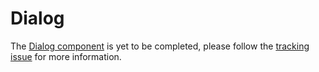 # Dialog

The [Dialog component](https://material.io/go/design-dialogs) is yet to be
completed, please follow the [tracking
issue](https://github.com/material-components/material-components-android/issues/77)
for more information.
